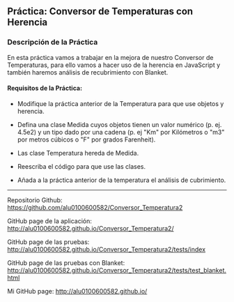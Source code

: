 ## Práctica: Conversor de Temperaturas con Herencia

### Descripción de la Práctica

En esta práctica vamos a trabajar en la mejora de nuestro Conversor de Temperaturas, para ello vamos a hacer uso de la herencia en JavaScript y también haremos análisis de recubrimiento con Blanket.

#### Requisitos de la Práctica: 


  -  Modifique la práctica anterior de la Temperatura para que use objetos y herencia.

  -  Defina una clase Medida cuyos objetos tienen un valor numérico (p. ej. 4.5e2) y un tipo dado por una cadena (p. ej   "Km" por Kilómetros o "m3" por metros cúbicos o "F" por grados Farenheit).

  -  Las clase Temperatura hereda de Medida.

  -  Reescriba el código para que use las clases.

  -  Añada a la práctica anterior de la temperatura el análisis de cubrimiento.


---
Repositorio Github: https://github.com/alu0100600582/Conversor_Temperatura2

GitHub page de la aplicación: http://alu0100600582.github.io/Conversor_Temperatura2/

GitHub page de las pruebas: http://alu0100600582.github.io/Conversor_Temperatura2/tests/index

GitHub page de las pruebas con Blanket: http://alu0100600582.github.io/Conversor_Temperatura2/tests/test_blanket.html

Mi GitHub page: http://alu0100600582.github.io/
